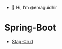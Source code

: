 - 👋 Hi, I’m @emaguidhir

Spring-Boot
=====

-   [Stag-Crud](https://github.com/emaguidhir/stag-crud)

<!---
emaguidhir/emaguidhir is a ✨ special ✨ repository because its `README.md` (this file) appears on your GitHub profile.
You can click the Preview link to take a look at your changes.
--->
